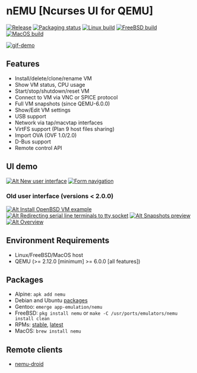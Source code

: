 # nEMU [Ncurses UI for QEMU]

[![Release][release-bage]][release-url]
[![Packaging status][repo-bage]][repo-url]
[![Linux build][ci-linux-bage]][ci-linux-url]
[![FreeBSD build][ci-freebsd-bage]][ci-freebsd-url]
[![MacOS build][ci-macos-bage]][ci-macos-url]

[![gif-demo][demo-thumb]][demo-url]
## Features
 * Install/delete/clone/rename VM
 * Show VM status, CPU usage
 * Start/stop/shutdown/reset VM
 * Connect to VM via VNC or SPICE protocol
 * Full VM snapshots (since QEMU-6.0.0)
 * Show/Edit VM settings
 * USB support
 * Network via tap/macvtap interfaces
 * VirtFS support (Plan 9 host files sharing)
 * Import OVA (OVF 1.0/2.0)
 * D-Bus support
 * Remote control API

## UI demo
[![Alt New user interface](https://img.youtube.com/vi/y8RT6-AF1BA/3.jpg)](https://www.youtube.com/watch?v=y8RT6-AF1BA)
[![Form navigation](https://img.youtube.com/vi/KuLLnyLbcyw/3.jpg)](https://www.youtube.com/watch?v=KuLLnyLbcyw)
### Old user interface (versions < 2.0.0)
[![Alt Install OpenBSD VM example](https://img.youtube.com/vi/GdqSk1cto50/1.jpg)](https://www.youtube.com/watch?v=GdqSk1cto50)
[![Alt Redirecting serial line terminals to tty,socket](https://img.youtube.com/vi/j5jeFa9Pl9E/1.jpg)](https://www.youtube.com/watch?v=j5jeFa9Pl9E)
[![Alt Snapshots preview](https://img.youtube.com/vi/lYkiolMg42Y/1.jpg)](https://www.youtube.com/watch?v=lYkiolMg42Y)
[![Alt Overview](https://img.youtube.com/vi/jOtCY--LEN8/1.jpg)](https://www.youtube.com/watch?v=jOtCY--LEN8)

## Environment Requirements
 * Linux/FreeBSD/MacOS host
 * QEMU (>= 2.12.0 [minimum] >= 6.0.0 [all features])

## Packages
 * Alpine: `apk add nemu`
 * Debian and Ubuntu [packages](https://software.opensuse.org/download.html?project=home%3A0x501D&package=nemu)
 * Gentoo: `emerge app-emulation/nemu`
 * FreeBSD: `pkg install nemu` or `make -C /usr/ports/emulators/nemu install clean`
 * RPMs: [stable](https://copr.fedorainfracloud.org/coprs/grafin1992/nEMU/), [latest](https://copr.fedorainfracloud.org/coprs/grafin1992/nEMU-latest/)
 * MacOS: `brew install nemu`

## Remote clients
 * [nemu-droid](https://github.com/nemuTUI/nemu-droid)

[release-bage]: https://img.shields.io/github/v/release/nemuTUI/nemu?include_prereleases&label=Release&labelColor=2d3532
[release-url]: https://github.com/nemuTUI/nemu/releases
[repo-bage]: https://repology.org/badge/tiny-repos/nemu.svg
[repo-url]: https://repology.org/project/nemu/versions
[ci-linux-bage]: https://github.com/nemuTUI/nemu/actions/workflows/linux.yml/badge.svg
[ci-linux-url]: https://github.com/nemuTUI/nemu/actions/workflows/linux.yml
[ci-freebsd-bage]: https://github.com/nemuTUI/nemu/actions/workflows/freebsd.yml/badge.svg
[ci-freebsd-url]: https://github.com/nemuTUI/nemu/actions/workflows/freebsd.yml
[ci-macos-bage]: https://github.com/nemuTUI/nemu/actions/workflows/macosx.yml/badge.svg
[ci-macos-url]: https://github.com/nemuTUI/nemu/actions/workflows/macosx.yml
[demo-thumb]: https://user-images.githubusercontent.com/5861368/152040930-cb4e7e69-08b0-4902-bc20-925e061ae414.png
[demo-url]: https://user-images.githubusercontent.com/5861368/152041148-f6acc0a3-445f-40a1-9fa2-e4c16ca76b0f.gif
